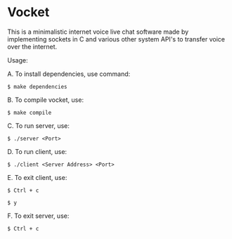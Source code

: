# Vocket
This is a minimalistic internet voice live chat software made by implementing sockets in C and various other system API's to transfer voice over the internet.

Usage:

A. To install dependencies, use command:

`$ make dependencies`

B. To compile vocket, use:

`$ make compile`

C. To run server, use:

`$ ./server <Port>`

D. To run client, use:

`$ ./client <Server Address> <Port>`

E. To exit client, use:

`$ Ctrl + c`

`$ y`

F. To exit server, use:

`$ Ctrl + c`
